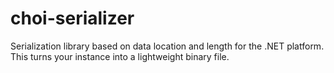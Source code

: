 # choi-serializer
Serialization library based on data location and length for the .NET platform. 
This turns your instance into a lightweight binary file.

